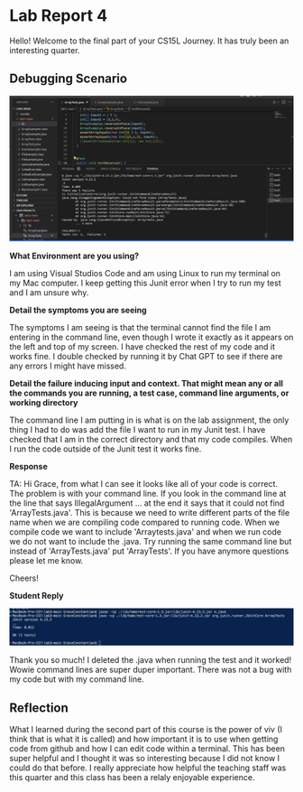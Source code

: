 #  Lab Report 4

Hello! Welcome to the final part of your CS15L Journey. It has truly been an interesting quarter.

## Debugging Scenario

![Image](Debugging.jpg.png)

**What Environment are you using?**

I am using Visual Studios Code and am using Linux to run my terminal on my Mac computer. I keep getting this Junit error when I try to run my test and I am unsure why.

**Detail the symptoms you are seeing**

The symptoms I am seeing is that the terminal cannot find the file I am entering in the command line, even though I wrote it exactly as it appears on the left and top of my screen. I have checked the rest of my code and it works fine. I double checked by running it by Chat GPT to see if there are any errors I might have missed.  

**Detail the failure inducing input and context. That might mean any or all the commands you are running, a test case, command line arguments, or working directory**

The command line I am putting in is what is on the lab assignment, the only thing I had to do was add the file I want to run in my Junit test. I have checked that I am in the correct directory and that my code compiles. When I run the code outside of the Junit test it works fine.

**Response**

TA: Hi Grace, from what I can see it looks like all of your code is correct. The problem is with your command line. If you look in the command line at the line that says IllegalArgument ... at the end it says that it could not find 'ArrayTests.java'. This is because we need to write different parts of the file name when we are compiling code compared to running code. When we compile code we want to include  'Arraytests.java' and when we run code we do not want to include the .java. Try running the same command line but instead of 'ArrayTests.java' put 'ArrayTests'. If you have anymore questions please let me know.

Cheers!

**Student Reply**

![Image](StudentReply.jpg.png)

Thank you so much! I deleted the .java when running the test and it worked! Wowie command lines are super duper important. There was not a bug with my code but with my command line.

## Reflection

What I learned during the second part of this course is the power of viv (I think that is what it is called) and how important it is to use when getting code from github and how I can edit code within a terminal. This has been super helpful and I thought it was so interesting because I did not know I could do that before. I really appreciate how helpful the teaching staff was this quarter and this class has been a relaly enjoyable experience.

